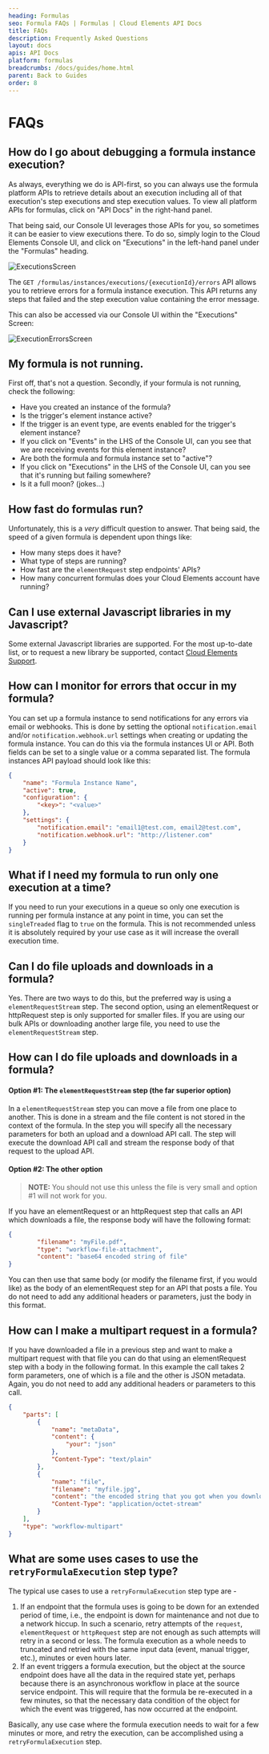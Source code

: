 ```yaml
---
heading: Formulas
seo: Formula FAQs | Formulas | Cloud Elements API Docs
title: FAQs
description: Frequently Asked Questions
layout: docs
apis: API Docs
platform: formulas
breadcrumbs: /docs/guides/home.html
parent: Back to Guides
order: 8
---
```


# FAQs

## **How do I go about debugging a formula instance execution?**
As always, everything we do is API-first, so you can always use the formula platform APIs to retrieve details about an execution including all of that execution's step executions and step execution values.  To view all platform APIs for formulas, click on "API Docs" in the right-hand panel.

That being said, our Console UI leverages those APIs for you, so sometimes it can be easier to view executions there.  To do so, simply login to the Cloud Elements Console UI, and click on "Executions" in the left-hand panel under the "Formulas" heading.

![ExecutionsScreen](/assets/img/formulas/executions.gif)

The `GET /formulas/instances/executions/{executionId}/errors` API allows you to retrieve errors for a formula instance execution.
This API returns any steps that failed and the step execution value containing the error message.

This can also be accessed via our Console UI within the "Executions" Screen:

![ExecutionErrorsScreen](https://cloud.githubusercontent.com/assets/7445993/19490597/037c8d34-952d-11e6-8c96-c2280ff329a2.gif)

## **My formula is not running.**
First off, that's not a question.  Secondly, if your formula is not running, check the following:

* Have you created an instance of the formula?
* Is the trigger's element instance active?
* If the trigger is an event type, are events enabled for the trigger's element instance?
* If you click on "Events" in the LHS of the Console UI, can you see that we are receiving events for this element instance?
* Are both the formula and formula instance set to "active"?
* If you click on "Executions" in the LHS of the Console UI, can you see that it's running but failing somewhere?
* Is it a full moon? (jokes...)

## **How fast do formulas run?**
Unfortunately, this is a *very* difficult question to answer.  That being said, the speed of a given formula is dependent upon things like:

* How many steps does it have?
* What type of steps are running?
* How fast are the `elementRequest` step endpoints' APIs?
* How many concurrent formulas does your Cloud Elements account have running?

## **Can I use external Javascript libraries in my Javascript?**
Some external Javascript libraries are supported.  For the most up-to-date list, or to request a new library be supported, contact [Cloud Elements Support](mailto:support@cloud-elements.com).

## **How can I monitor for errors that occur in my formula?**
You can set up a formula instance to send notifications for any errors via email or webhooks. This is done by setting the optional `notification.email` and/or `notification.webhook.url` settings when creating or updating the formula instance. You can do this via the formula instances UI or API. Both fields can be set to a single value or a comma separated list. The formula instances API payload should look like this:

```json
{
    "name": "Formula Instance Name",
    "active": true,
    "configuration": {
        "<key>": "<value>"
    },
    "settings": {
        "notification.email": "email1@test.com, email2@test.com",
        "notification.webhook.url": "http://listener.com"
    }
}
```

## **What if I need my formula to run only one execution at a time?**
If you need to run your executions in a queue so only one execution is running per formula instance at any point in time, you can set the `singleTreaded` flag to `true` on the formula. This is not recommended unless it is absolutely required by your use case as it will increase the overall execution time.

## **Can I do file uploads and downloads in a formula?**
Yes. There are two ways to do this, but the preferred way is using a `elementRequestStream` step. The second option, using an elementRequest or httpRequest step is only supported for smaller files. If you are using our bulk APIs or downloading another large file, you need to use the `elementRequestStream` step.

## **How can I do file uploads and downloads in a formula?**
#### Option #1: The `elementRequestStream` step (the far superior option)

In a `elementRequestStream` step you can move a file from one place to another. This is done in a stream and the file content is not stored in the context of the formula. In the step you will specify all the necessary parameters for both an upload and a download API call. The step will execute the download API call and stream the response body of that request to the upload API.

#### Option #2: The other option

> **NOTE:** You should not use this unless the file is very small and option #1 will not work for you.

If you have an elementRequest or an httpRequest step that calls an API which downloads a file, the response body will have the
following format:

```json
{
        "filename": "myFile.pdf",
        "type": "workflow-file-attachment",
        "content": "base64 encoded string of file"
}
```

You can then use that same body (or modify the filename first, if you would like) as the body of an elementRequest
step for an API that posts a file. You do not need to add any additional headers or parameters,
just the body in this format.

## **How can I make a multipart request in a formula?**
If you have downloaded a file in a previous step and want to make a multipart request with that file you can do that
using an elementRequest step with a body in the following format. In this example the call takes 2 form parameters,
one of which is a file and the other is JSON metadata. Again, you do not need to add any additional headers or
parameters to this call.

```json
{
    "parts": [
        {
            "name": "metaData",
            "content": {
                "your": "json"
            },
            "Content-Type": "text/plain"
        },
        {
            "name": "file",
            "filename": "myfile.jpg",
            "content": "the encoded string that you got when you downloaded the file",
            "Content-Type": "application/octet-stream"
        }
    ],
    "type": "workflow-multipart"
}
```

## **What are some uses cases to use the `retryFormulaExecution` step type?**
The typical use cases to use a `retryFormulaExecution` step type are -

1. If an endpoint that the formula uses is going to be down for an extended period of time, i.e., the endpoint is down for maintenance and not due to a network hiccup. In such a scenario, retry attempts of the `request`, `elementRequest` or `httpRequest` step are not enough as such attempts will retry in a second or less. The formula execution as a whole needs to truncated and retried with the same input data (event, manual trigger, etc.), minutes or even hours later.
2. If an event triggers a formula execution, but the object at the source endpoint does have all the data in the required state yet, perhaps because there is an asynchronous workflow in place at the source service endpoint. This will require that the formula be re-executed in a few minutes, so that the necessary data condition of the object for which the event was triggered, has now occurred at the endpoint.

Basically, any use case where the formula execution needs to wait for a few minutes or more, and retry the execution, can be accomplished using a `retryFormulaExecution` step.
